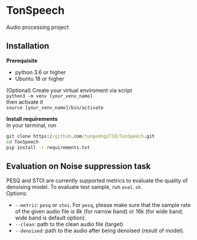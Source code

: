 # TonSpeech
Audio processing project 

## Installation
**Prerequisite** <br />
* python 3.6 or higher
* Ubuntu 18 or higher
  
(Optional) Create your virtual enviroment via script <br />
```python3 -m venv [your_venv_name]```<br />
then activate it <br />
```source [your_venv_name]/bin/activate``` </br>

**Install requirements** <br />
In your terminal, run <br />
```bat 
git clone https://github.com/tungedng2710/TonSpeech.git
cd TonSpeech 
pip install -r requirements.txt
```


## Evaluation on Noise suppression task
PESQ and STOI are currently supported metrics to evaluate the quality of denoising model. To evaluate test sample, run ```eval.sh```. <br />
Options:<br />
* ```--metric```: ```pesq``` or ```stoi```. For ```pesq```, please make sure that the sample rate of the given audio file is 8k (for narrow band) or 16k (for wide band, wide band is default option). 
* ```--clean```: path to the clean audio file (target)
* ```--denoised```: path to the audio after being denoised (result of model).
